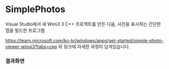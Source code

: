# SimplePhotos
Visual Studio에서 새 WinUI 3 C++ 프로젝트를 만든 다음, 사진을 표시하는 간단한 앱을 빌드한 프로그램

https://learn.microsoft.com/ko-kr/windows/apps/get-started/simple-photo-viewer-winui3?tabs=cpp
위 링크에 자세한 과정이 담겨있습니다.

### 결과화면







